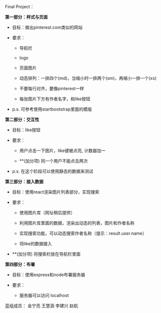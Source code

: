 Final Project：


**第一部分：样式与页面**

- 目标：做出pinterest.com类似的网站

- 要求：

  - 导航栏

  - logo

  - 页面图片

  - 动态排列：一排四个(md)，当缩小时一排两个(sm)，再缩小一排一个(xs)

  - 不要每行对齐，要像pinterest一样

  - 每张图片下方有作者名字，和like按钮

- p.s. 可参考使用startbootstrap里面的模版


**第二部分：交互性**

- 目标：like按钮

- 要求：

  - 用户点击一下图片，like键被点亮, 计数器加一

  - **(加分项) 同一个用户不能点击两次

- p.s. 在这个阶段可以使用静态的数据来测试


**第三部分：接入数据**

- 目标：使用react渲染图片列表部分，实现搜索

- 要求：

  - 使用图片库（网址稍后提供）

  - 利用图片库里面的数据，渲染出动态的列表，图片和作者名称

  - 实现搜索功能，可以动态搜索作者名称（提示：result.user.name）

  - 将like的数据接入

- **(加分项) 将搜索栏放在导航栏里面


**第四部分：布署**

- 目标：使用express和node布署服务器

- 要求：

  - 服务器可以访问 localhost




蓝组成员：
金宁亮
王慧涵
李建兴
赵航
